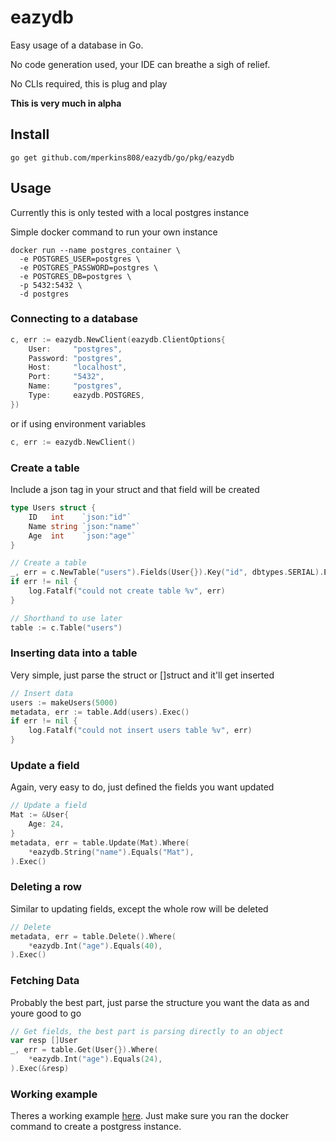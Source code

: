 # eazydb

Easy usage of a database in Go.

No code generation used, your IDE can breathe a sigh of relief.

No CLIs required, this is plug and play

**This is very much in alpha**

## Install

```
go get github.com/mperkins808/eazydb/go/pkg/eazydb
```

## Usage

Currently this is only tested with a local postgres instance

Simple docker command to run your own instance

```
docker run --name postgres_container \
  -e POSTGRES_USER=postgres \
  -e POSTGRES_PASSWORD=postgres \
  -e POSTGRES_DB=postgres \
  -p 5432:5432 \
  -d postgres
```

### Connecting to a database

```go
c, err := eazydb.NewClient(eazydb.ClientOptions{
    User:     "postgres",
    Password: "postgres",
    Host:     "localhost",
    Port:     "5432",
    Name:     "postgres",
    Type:     eazydb.POSTGRES,
})
```

or if using environment variables

```go
c, err := eazydb.NewClient()
```

### Create a table

Include a json tag in your struct and that field will be created

```go
type Users struct {
    ID   int    `json:"id"`
    Name string `json:"name"`
    Age  int    `json:"age"`
}

// Create a table
_, err = c.NewTable("users").Fields(User{}).Key("id", dbtypes.SERIAL).Exec()
if err != nil {
    log.Fatalf("could not create table %v", err)
}

// Shorthand to use later
table := c.Table("users")
```

### Inserting data into a table

Very simple, just parse the struct or []struct and it'll get inserted

```go
// Insert data
users := makeUsers(5000)
metadata, err := table.Add(users).Exec()
if err != nil {
    log.Fatalf("could not insert users table %v", err)
}
```

### Update a field

Again, very easy to do, just defined the fields you want updated

```go
// Update a field
Mat := &User{
    Age: 24,
}
metadata, err = table.Update(Mat).Where(
    *eazydb.String("name").Equals("Mat"),
).Exec()
```

### Deleting a row

Similar to updating fields, except the whole row will be deleted

```go
// Delete
metadata, err = table.Delete().Where(
    *eazydb.Int("age").Equals(40),
).Exec()
```

### Fetching Data

Probably the best part, just parse the structure you want the data as and youre good to go

```go
// Get fields, the best part is parsing directly to an object
var resp []User
_, err = table.Get(User{}).Where(
    *eazydb.Int("age").Equals(24),
).Exec(&resp)
```

### Working example

Theres a working example [here](./go/pkg/eazydb/cmd/main.go). Just make sure you ran the docker command to create a postgress instance.
